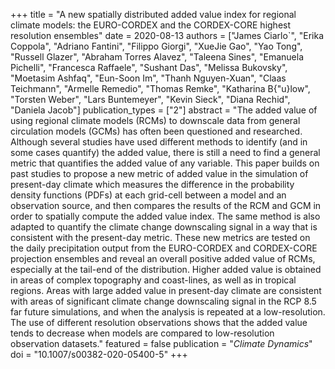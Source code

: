 +++
title = "A new spatially distributed added value index for regional climate models: the EURO-CORDEX and the CORDEX-CORE highest resolution ensembles"
date = 2020-08-13
authors = ["James Ciarlo`", "Erika Coppola", "Adriano Fantini", "Filippo Giorgi", "XueJie Gao", "Yao Tong", "Russell Glazer", "Abraham Torres Alavez", "Taleena Sines", "Emanuela Pichelli", "Francesca Raffaele", "Sushant Das", "Melissa Bukovsky", "Moetasim Ashfaq", "Eun-Soon Im", "Thanh Nguyen-Xuan", "Claas Teichmann", "Armelle Remedio", "Thomas Remke", "Katharina B{\"u}low", "Torsten Weber", "Lars Buntemeyer", "Kevin Sieck", "Diana Rechid", "Daniela Jacob"]
publication_types = ["2"]
abstract = "The added value of using regional climate models (RCMs) to downscale data from general circulation models (GCMs) has often been questioned and researched. Although several studies have used different methods to identify (and in some cases quantify) the added value, there is still a need to find a general metric that quantifies the added value of any variable. This paper builds on past studies to propose a new metric of added value in the simulation of present-day climate which measures the difference in the probability density functions (PDFs) at each grid-cell between a model and an observation source, and then compares the results of the RCM and GCM in order to spatially compute the added value index. The same method is also adapted to quantify the climate change downscaling signal in a way that is consistent with the present-day metric. These new metrics are tested on the daily precipitation output from the EURO-CORDEX and CORDEX-CORE projection ensembles and reveal an overall positive added value of RCMs, especially at the tail-end of the distribution. Higher added value is obtained in areas of complex topography and coast-lines, as well as in tropical regions. Areas with large added value in present-day climate are consistent with areas of significant climate change downscaling signal in the RCP 8.5 far future simulations, and when the analysis is repeated at a low-resolution. The use of different resolution observations shows that the added value tends to decrease when models are compared to low-resolution observation datasets."
featured = false
publication = "*Climate Dynamics*"
doi = "10.1007/s00382-020-05400-5"
+++ 
